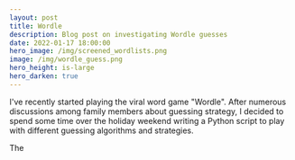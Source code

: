 ```yaml
---
layout: post
title: Wordle
description: Blog post on investigating Wordle guesses
date: 2022-01-17 18:00:00
hero_image: /img/screened_wordlists.png
image: /img/wordle_guess.png
hero_height: is-large
hero_darken: true
---
```


I've recently started playing the viral word game "Wordle". After numerous discussions among family members about guessing strategy, I decided to spend some time over the holiday weekend writing a Python script to play with different guessing algorithms and strategies.

The